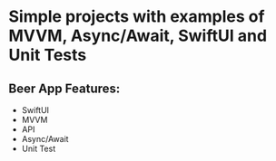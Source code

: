 # Simple projects with examples of MVVM, Async/Await, SwiftUI and Unit Tests
## Beer App Features:
* SwiftUI
* MVVM
* API
* Async/Await
* Unit Test
